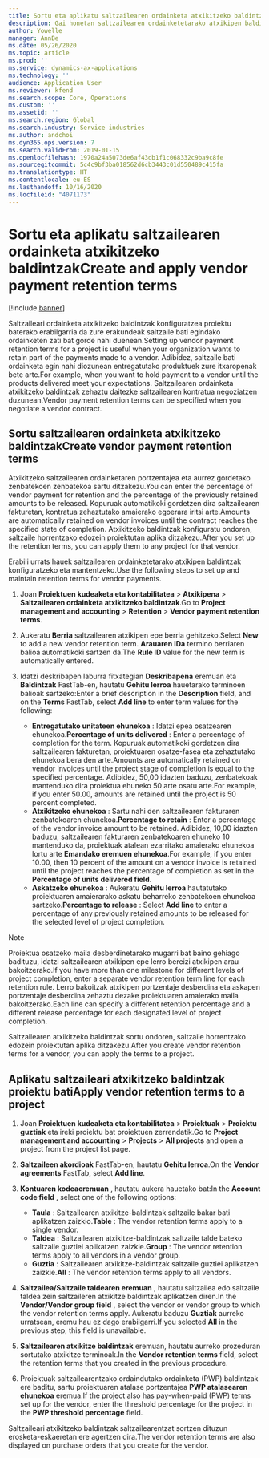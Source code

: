 ```yaml
---
title: Sortu eta aplikatu saltzailearen ordainketa atxikitzeko baldintzak
description: Gai honetan saltzailearen ordainketetarako atxikipen baldintzak konfiguratzeko eta mantentzeko moduari buruzko informazioa ematen da.
author: Yowelle
manager: AnnBe
ms.date: 05/26/2020
ms.topic: article
ms.prod: ''
ms.service: dynamics-ax-applications
ms.technology: ''
audience: Application User
ms.reviewer: kfend
ms.search.scope: Core, Operations
ms.custom: ''
ms.assetid: ''
ms.search.region: Global
ms.search.industry: Service industries
ms.author: andchoi
ms.dyn365.ops.version: 7
ms.search.validFrom: 2019-01-15
ms.openlocfilehash: 1970a24a5073de6af43db1f1c068332c9ba9c8fe
ms.sourcegitcommit: 5c4c9bf3ba018562d6cb3443c01d550489c415fa
ms.translationtype: HT
ms.contentlocale: eu-ES
ms.lasthandoff: 10/16/2020
ms.locfileid: "4071173"
---
```

# <a name="create-and-apply-vendor-payment-retention-terms"></a><span data-ttu-id="c8f9c-103">Sortu eta aplikatu saltzailearen ordainketa atxikitzeko baldintzak</span><span class="sxs-lookup"><span data-stu-id="c8f9c-103">Create and apply vendor payment retention terms</span></span>

[!include [banner](../includes/banner.md)] 

<span data-ttu-id="c8f9c-104">Saltzaileari ordainketa atxikitzeko baldintzak konfiguratzea proiektu baterako erabilgarria da zure erakundeak saltzaile bati egindako ordainketen zati bat gorde nahi duenean.</span><span class="sxs-lookup"><span data-stu-id="c8f9c-104">Setting up vendor payment retention terms for a project is useful when your organization wants to retain part of the payments made to a vendor.</span></span> <span data-ttu-id="c8f9c-105">Adibidez, saltzaile bati ordainketa egin nahi diozunean entregatutako produktuek zure itxaropenak bete arte.</span><span class="sxs-lookup"><span data-stu-id="c8f9c-105">For example, when you want to hold payment to a vendor until the products delivered meet your expectations.</span></span> <span data-ttu-id="c8f9c-106">Saltzailearen ordainketa atxikitzeko baldintzak zehaztu daitezke saltzailearen kontratua negoziatzen duzunean.</span><span class="sxs-lookup"><span data-stu-id="c8f9c-106">Vendor payment retention terms can be specified when you negotiate a vendor contract.</span></span>

## <a name="create-vendor-payment-retention-terms"></a><span data-ttu-id="c8f9c-107">Sortu saltzailearen ordainketa atxikitzeko baldintzak</span><span class="sxs-lookup"><span data-stu-id="c8f9c-107">Create vendor payment retention terms</span></span>

<span data-ttu-id="c8f9c-108">Atxikitzeko saltzailearen ordainketaren portzentajea eta aurrez gordetako zenbatekoen zenbatekoa sartu ditzakezu.</span><span class="sxs-lookup"><span data-stu-id="c8f9c-108">You can enter the percentage of vendor payment for retention and the percentage of the previously retained amounts to be released.</span></span> <span data-ttu-id="c8f9c-109">Kopuruak automatikoki gordetzen dira saltzailearen fakturetan, kontratua zehaztutako amaierako egoerara iritsi arte.</span><span class="sxs-lookup"><span data-stu-id="c8f9c-109">Amounts are automatically retained on vendor invoices until the contract reaches the specified state of completion.</span></span> <span data-ttu-id="c8f9c-110">Atxikitzeko baldintzak konfiguratu ondoren, saltzaile horrentzako edozein proiektutan aplika ditzakezu.</span><span class="sxs-lookup"><span data-stu-id="c8f9c-110">After you set up the retention terms, you can apply them to any project for that vendor.</span></span>

<span data-ttu-id="c8f9c-111">Erabili urrats hauek saltzailearen ordainketetarako atxikipen baldintzak konfiguratzeko eta mantentzeko.</span><span class="sxs-lookup"><span data-stu-id="c8f9c-111">Use the following steps to set up and maintain retention terms for vendor payments.</span></span> 

1. <span data-ttu-id="c8f9c-112">Joan **Proiektuen kudeaketa eta kontabilitatea** > **Atxikipena** > **Saltzailearen ordainketa atxikitzeko baldintzak**.</span><span class="sxs-lookup"><span data-stu-id="c8f9c-112">Go to **Project management and accounting** > **Retention** > **Vendor payment retention terms**.</span></span>
2. <span data-ttu-id="c8f9c-113">Aukeratu **Berria** saltzailearen atxikipen epe berria gehitzeko.</span><span class="sxs-lookup"><span data-stu-id="c8f9c-113">Select **New** to add a new vendor retention term.</span></span> <span data-ttu-id="c8f9c-114">**Arauaren IDa** termino berriaren balioa automatikoki sartzen da.</span><span class="sxs-lookup"><span data-stu-id="c8f9c-114">The **Rule ID** value for the new term is automatically entered.</span></span> 
3. <span data-ttu-id="c8f9c-115">Idatzi deskribapen laburra fitxategian **Deskribapena** eremuan eta **Baldintzak** FastTab-en, hautatu **Gehitu lerroa** hauetarako terminoen balioak sartzeko:</span><span class="sxs-lookup"><span data-stu-id="c8f9c-115">Enter a brief description in the **Description** field, and on the **Terms** FastTab, select **Add line** to enter term values for the following:</span></span>

   - <span data-ttu-id="c8f9c-116">**Entregatutako unitateen ehunekoa** : Idatzi epea osatzearen ehunekoa.</span><span class="sxs-lookup"><span data-stu-id="c8f9c-116">**Percentage of units delivered** : Enter a percentage of completion for the term.</span></span> <span data-ttu-id="c8f9c-117">Kopuruak automatikoki gordetzen dira saltzailearen fakturetan, proiektuaren osatze-fasea eta zehaztutako ehunekoa bera den arte.</span><span class="sxs-lookup"><span data-stu-id="c8f9c-117">Amounts are automatically retained on vendor invoices until the project stage of completion is equal to the specified percentage.</span></span> <span data-ttu-id="c8f9c-118">Adibidez, 50,00 idazten baduzu, zenbatekoak mantenduko dira proiektua ehuneko 50 arte osatu arte.</span><span class="sxs-lookup"><span data-stu-id="c8f9c-118">For example, if you enter 50.00, amounts are retained until the project is 50 percent completed.</span></span>
   - <span data-ttu-id="c8f9c-119">**Atxikitzeko ehunekoa** : Sartu nahi den saltzailearen fakturaren zenbatekoaren ehunekoa.</span><span class="sxs-lookup"><span data-stu-id="c8f9c-119">**Percentage to retain** : Enter a percentage of the vendor invoice amount to be retained.</span></span> <span data-ttu-id="c8f9c-120">Adibidez, 10,00 idazten baduzu, saltzailearen fakturaren zenbatekoaren ehuneko 10 mantenduko da, proiektuak atalean ezarritako amaierako ehunekoa lortu arte **Emandako eremuen ehunekoa**.</span><span class="sxs-lookup"><span data-stu-id="c8f9c-120">For example, if you enter 10.00, then 10 percent of the amount on a vendor invoice is retained until the project reaches the percentage of completion as set in the **Percentage of units delivered field**.</span></span>
   - <span data-ttu-id="c8f9c-121">**Askatzeko ehunekoa** : Aukeratu **Gehitu lerroa** hautatutako proiektuaren amaierarako askatu beharreko zenbatekoen ehunekoa sartzeko.</span><span class="sxs-lookup"><span data-stu-id="c8f9c-121">**Percentage to release** : Select **Add line** to enter a percentage of any previously retained amounts to be released for the selected level of project completion.</span></span>

> [!NOTE]
> <span data-ttu-id="c8f9c-122">Proiektua osatzeko maila desberdinetarako mugarri bat baino gehiago badituzu, idatzi saltzailearen atxikipen epe lerro bereizi atxikipen arau bakoitzerako.</span><span class="sxs-lookup"><span data-stu-id="c8f9c-122">If you have more than one milestone for different levels of project completion, enter a separate vendor retention term line for each retention rule.</span></span> <span data-ttu-id="c8f9c-123">Lerro bakoitzak atxikipen portzentaje desberdina eta askapen portzentaje desberdina zehaztu dezake proiektuaren amaierako maila bakoitzerako.</span><span class="sxs-lookup"><span data-stu-id="c8f9c-123">Each line can specify a different retention percentage and a different release percentage for each designated level of project completion.</span></span>

<span data-ttu-id="c8f9c-124">Saltzailearen atxikitzeko baldintzak sortu ondoren, saltzaile horrentzako edozein proiektutan aplika ditzakezu.</span><span class="sxs-lookup"><span data-stu-id="c8f9c-124">After you create vendor retention terms for a vendor, you can apply the terms to a project.</span></span>

## <a name="apply-vendor-retention-terms-to-a-project"></a><span data-ttu-id="c8f9c-125">Aplikatu saltzaileari atxikitzeko baldintzak proiektu bati</span><span class="sxs-lookup"><span data-stu-id="c8f9c-125">Apply vendor retention terms to a project</span></span>

1. <span data-ttu-id="c8f9c-126">Joan **Proiektuen kudeaketa eta kontabilitatea** > **Proiektuak** > **Proiektu guztiak** eta ireki proiektu bat proiektuen zerrendatik.</span><span class="sxs-lookup"><span data-stu-id="c8f9c-126">Go to **Project management and accounting** > **Projects** > **All projects** and open a project from the project list page.</span></span>
2. <span data-ttu-id="c8f9c-127">**Saltzaileen akordioak** FastTab-en, hautatu **Gehitu lerroa**.</span><span class="sxs-lookup"><span data-stu-id="c8f9c-127">On the **Vendor agreements** FastTab, select **Add line**.</span></span>
3. <span data-ttu-id="c8f9c-128">**Kontuaren kodeaeremuan** , hautatu aukera hauetako bat:</span><span class="sxs-lookup"><span data-stu-id="c8f9c-128">In the **Account code field** , select one of the following options:</span></span> 

   - <span data-ttu-id="c8f9c-129">**Taula** : Saltzailearen atxikitze-baldintzak saltzaile bakar bati aplikatzen zaizkio.</span><span class="sxs-lookup"><span data-stu-id="c8f9c-129">**Table** : The vendor retention terms apply to a single vendor.</span></span>
   - <span data-ttu-id="c8f9c-130">**Taldea** : Saltzailearen atxikitze-baldintzak saltzaile talde bateko saltzaile guztiei aplikatzen zaizkie.</span><span class="sxs-lookup"><span data-stu-id="c8f9c-130">**Group** : The vendor retention terms apply to all vendors in a vendor group.</span></span>
   - <span data-ttu-id="c8f9c-131">**Guztia** : Saltzailearen atxikitze-baldintzak saltzaile guztiei aplikatzen zaizkie.</span><span class="sxs-lookup"><span data-stu-id="c8f9c-131">**All** : The vendor retention terms apply to all vendors.</span></span>

4. <span data-ttu-id="c8f9c-132">**Saltzailea/Saltzaile taldearen eremuan** , hautatu saltzailea edo saltzaile taldea zein saltzaileren atxikitze baldintzak aplikatzen diren.</span><span class="sxs-lookup"><span data-stu-id="c8f9c-132">In the **Vendor/Vendor group field** , select the vendor or vendor group to which the vendor retention terms apply.</span></span> <span data-ttu-id="c8f9c-133">Aukeratu baduzu **Guztiak** aurreko urratsean, eremu hau ez dago erabilgarri.</span><span class="sxs-lookup"><span data-stu-id="c8f9c-133">If you selected **All** in the previous step, this field is unavailable.</span></span>
5. <span data-ttu-id="c8f9c-134">**Saltzailearen atxikitze baldintzak** eremuan, hautatu aurreko prozeduran sortutako atxikitze terminoak.</span><span class="sxs-lookup"><span data-stu-id="c8f9c-134">In the **Vendor retention terms** field, select the retention terms that you created in the previous procedure.</span></span>
6. <span data-ttu-id="c8f9c-135">Proiektuak saltzailearentzako ordaindutako ordainketa (PWP) baldintzak ere baditu, sartu proiektuaren atalase portzentajea **PWP atalasearen ehunekoa** eremua.</span><span class="sxs-lookup"><span data-stu-id="c8f9c-135">If the project also has pay-when-paid (PWP) terms set up for the vendor, enter the threshold percentage for the project in the **PWP threshold percentage** field.</span></span>

<span data-ttu-id="c8f9c-136">Saltzaileari atxikitzeko baldintzak saltzailearentzat sortzen dituzun erosketa-eskaeretan ere agertzen dira.</span><span class="sxs-lookup"><span data-stu-id="c8f9c-136">The vendor retention terms are also displayed on purchase orders that you create for the vendor.</span></span>
